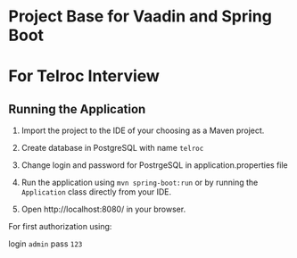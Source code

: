 # Project Base for Vaadin and Spring Boot 
# For Telroc Interview
## Running the Application

1) Import the project to the IDE of your choosing as a Maven project.

2) Create database in PostgreSQL with name `telroc`

3) Change login and password for PostrgeSQL in application.properties file

4) Run the application using `mvn spring-boot:run` or by running the `Application` class directly from your IDE.

5) Open http://localhost:8080/ in your browser.

For first authorization using:

login `admin`
pass  `123`


